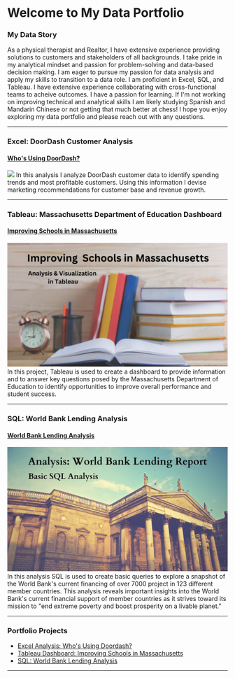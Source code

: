 # Welcome to My Data Portfolio


### My Data Story
As a physical therapist and Realtor, I have extensive experience providing solutions to customers and stakeholders of all backgrounds. I take pride in my analytical mindset and passion for problem-solving and data-based decision making. I am eager to pursue my passion for data analysis and apply my skills to transition to a data role. I am proficient in Excel, SQL, and Tableau. I have extensive experience collaborating with cross-functional teams to acheive outcomes. I have a passion for learning. If I'm not working on improving technical and analytical skills I am likely studying Spanish and Mandarin Chinese or not getting that much better at chess! I hope you enjoy exploring my data portfolio and please reach out with any questions.

---

### Excel: DoorDash Customer Analysis


#### [Who's Using DoorDash?](https://www.linkedin.com/pulse/whos-using-doordash-andrew-schenk-pt-mba-ai95e%3FtrackingId=0OySqQ5fR62y1PpAQx5wmA%253D%253D/?trackingId=0OySqQ5fR62y1PpAQx5wmA%3D%3D)
[<img src="images/Who’s Using DoorDash v3.png?raw=true"/>](https://www.linkedin.com/pulse/whos-using-doordash-andrew-schenk-pt-mba-ai95e%3FtrackingId=0OySqQ5fR62y1PpAQx5wmA%253D%253D/?trackingId=0OySqQ5fR62y1PpAQx5wmA%3D%3D)
In this analysis I analyze DoorDash customer data to identify spending trends and most profitable customers. Using this information I devise marketing recommendations for customer base and revenue growth.

---

### Tableau: Massachusetts Department of Education Dashboard

#### [Improving Schools in Massachusetts](/MassachusettsSchoolsTableau.md)
[<img src="images/Improving Massachusetts Schools .png?raw=true"/>](/schools.md)
In this project, Tableau is used to create a dashboard to provide information and to answer key questions posed by the Massachusetts Department of Education to identify opportunities to improve overall performance and student success. 

---

### SQL: World Bank Lending Analysis

#### [World Bank Lending Analysis](/WorldBankSQL.md)
[<img src="images/World Bank Project Photo.jpg?raw=true"/>](Bank_basic_SQL.md)
In this analysis SQL is used to create basic queries to explore a snapshot of the World Bank's current financing of over 7000 project in 123 different member countries. This analysis reveals important insights into the World Bank's current financial support of member countries as it strives toward its mission to "end extreme poverty and boost prosperity on a livable planet."

---

### Portfolio Projects

- [Excel Analysis: Who's Using Doordash?](https://www.linkedin.com/pulse/whos-using-doordash-andrew-schenk-pt-mba-ai95e%3FtrackingId=0OySqQ5fR62y1PpAQx5wmA%253D%253D/?trackingId=0OySqQ5fR62y1PpAQx5wmA%3D%3D)
- [Tableau Dashboard: Improving Schools in Massachusetts](/schools.md)
- [SQL: World Bank Lending Analysis](/Bank_basic_SQL.md)

---




